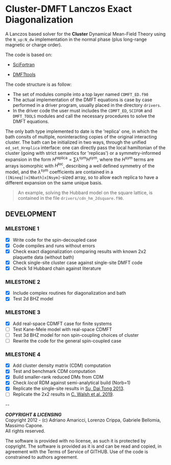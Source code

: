 # Cluster-DMFT Lanczos Exact Diagonalization

A Lanczos based solver for the **Cluster** Dynamical Mean-Field Theory using the `N_up:N_dw` implementation in the normal phase (plus long-range magnetic or charge order).  

The code is based on:  

* [SciFortran](https://github.com/QcmPlab/SciFortran)  

* [DMFTtools](https://github.com/QcmPlab/DMFTtools)

The code structure is as follow:  

* The set of modules compile into a top layer named `CDMFT_ED.f90`  
* The actual implementation of the DMFT equations is case by case performed in a driver program, usually placed in the directory `drivers`. 
* In the driver code the user must includes the `CDMFT_ED`, `SCIFOR` and `DMFT_TOOLS` modules and call the necessary procedures to solve the DMFT equations.

 The only bath type implemented to date is the 'replica' one, in which the bath consits of multiple, noninteracting copies of the original interacting cluster. 
 The bath can be initialized in two ways, through the unified `ed_set_Hreplica` interface: one can directly pass the local hamiltonian of the cluster (going with strict semantics for 'replicas') or a symmetry-informed expansion in the form $H^\mathrm{replica} = \sum \lambda^\mathrm{sym}H^\mathrm{sym}$, where the $H^\mathrm{sym}$ terms are arrays isomorphic with $H^\mathrm{loc}$, describing a well defined symmetry of the model, and the $\lambda^\mathrm{sym}$ coefficients are contained in a `([Nineq])x[Nbath]x[Nsym]`-sized array, so to allow each replica to have a different expansion on the same unique basis.    

 > An example, solving the Hubbard model on the square lattice, is contained in the file `drivers/cdn_hm_2dsquare.f90`.

## DEVELOPMENT

### MILESTONE 1

- [x] Write code for the spin-decoupled case
- [x] Code compiles and runs without errors
- [x] Check exact diagonalization comparing results with known 2x2 plaquette data (without bath)
- [x] Check single-site cluster case against single-site DMFT code
- [x] Check 1d Hubbard chain against literature

### MILESTONE 2

- [x] Include complex routines for diagonalization and bath
- [x] Test 2d BHZ model 

### MILESTONE 3

- [x] Add real-space CDMFT case for finite systems
- [ ] Test Kane-Mele model with real-space CDMFT
- [ ] Test 3d BHZ model for non spin-coupling choices of cluster
- [ ] Rewrite the code for the general spin-coupled case

### MILESTONE 4

- [x] Add cluster density matrix (CDM) computation
- [x] Test and benchmark CDM computation
- [x] Build smaller-rank reduced DMs from CDM
- [x] Check _local_ RDM against semi-analytical build (Norb=1) 
- [x] Replicate the single-site results in [Su, Dai,Tong 2013](https://doi.org/10.1142/S0217984913500346).
- [ ] Replicate the 2x2 results in [C. Walsh et al. 2019](https://doi.org/10.1103/PhysRevLett.122.067203).

--

***COPYRIGHT & LICENSING***  
Copyright 2012 -  (c) Adriano Amaricci, Lorenzo Crippa, Gabriele Bellomia, Massimo Capone.  
All rights reserved. 

The software is provided with no license, as such it is protected by copyright. The software is provided as it is and can be read and copied, in agreement with the Terms of Service of GITHUB. 
Use of the code is constrained to authors agreement.   

